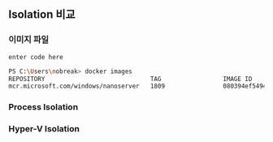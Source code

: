 ## Isolation 비교


### 이미지 파일

    enter code here

```bash
PS C:\Users\nobreak> docker images
REPOSITORY                             TAG                 IMAGE ID            CREATED             SIZE
mcr.microsoft.com/windows/nanoserver   1809                080394ef5494        5 weeks ago         251MB
```

### Process Isolation





### Hyper-V Isolation
<!--stackedit_data:
eyJoaXN0b3J5IjpbLTQ0MTY0MzAzMywtMzMyNDU1MzYzXX0=
-->